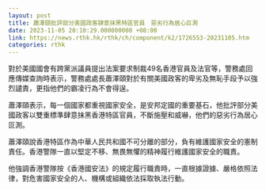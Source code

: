 ```yaml
---
layout: post
title: 蕭澤頤批評部分美國政客肆意抹黑特區官員　惡劣行為居心叵測
date: 2023-11-05 20:10:29.000000000 +08:00
link: https://news.rthk.hk/rthk/ch/component/k2/1726553-20231105.htm
categories: rthk
---
```


對於美國國會有跨黨派議員提出法案要求制裁49名香港官員及法官等，警務處回應傳媒查詢時表示，警務處處長蕭澤頤對於有關美國政客的卑劣及無恥手段予以強烈譴責，更指他們的霸凌行為不會得逞。

蕭澤頤表示，每一個國家都重視國家安全，是安邦定國的重要基石，他批評部分美國政客以雙重標準肆意抹黑香港特區官員，不斷施壓和威嚇，他們的惡劣行為居心叵測。

蕭澤頤說香港特區作為中華人民共和國不可分離的部分，負有維護國家安全的憲制責任。香港警隊一直以堅定不移、無畏無懼的精神履行維護國家安全的職責。

他強調香港警隊按《香港國安法》的規定履行職責時，一直根據證據、嚴格依照法律，對危害國家安全的人、機構或組織依法採取執法行動。
